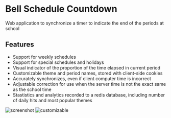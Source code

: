 # Bell Schedule Countdown
Web application to synchronize a timer to indicate the end of the periods at school

## Features
- Support for weekly schedules
- Support for special schedules and holidays
- Visual indicator of the proportion of the time elapsed in current period
- Customizable theme and period names, stored with client-side cookies
- Accurately synchronizes, even if client computer time is incorrect
- Adjustable correction for use when the server time is not the exact same as the school time
- Stastistics and analytics recorded to a redis database, including number of daily hits and most popular themes

![screenshot](http://i.imgur.com/tgIC22s.png "Screenshot")
![customizable](http://i.imgur.com/5wQH81b.png "Customizable")
